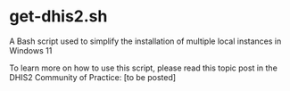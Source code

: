 # get-dhis2.sh
A Bash script used to simplify the installation of multiple local instances in Windows 11

To learn more on how to use this script, please read this topic post in the DHIS2 Community of Practice: [to be posted]
